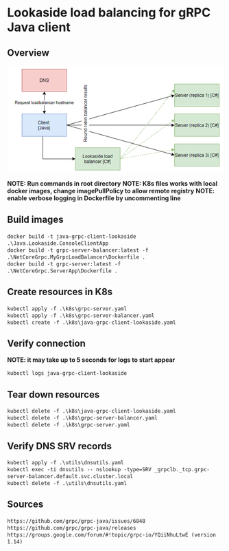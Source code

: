 # Lookaside load balancing for gRPC Java client

## Overview

![Overview](./overview.PNG)

__NOTE: Run commands in root directory__
__NOTE: K8s files works with local docker images, change imagePullPolicy to allow remote registry__
__NOTE: enable verbose logging in Dockerfile by uncommenting line__

## Build images

```
docker build -t java-grpc-client-lookaside .\Java.Lookaside.ConsoleClientApp
docker build -t grpc-server-balancer:latest -f .\NetCoreGrpc.MyGrpcLoadBalancer\Dockerfile .
docker build -t grpc-server:latest -f .\NetCoreGrpc.ServerApp\Dockerfile .
```

## Create resources in K8s
```
kubectl apply -f .\k8s\grpc-server.yaml
kubectl apply -f .\k8s\grpc-server-balancer.yaml
kubectl create -f .\k8s\java-grpc-client-lookaside.yaml
```

## Verify connection

__NOTE: it may take up to 5 seconds for logs to start appear__

```
kubectl logs java-grpc-client-lookaside
```

## Tear down resources
```
kubectl delete -f .\k8s\java-grpc-client-lookaside.yaml
kubectl delete -f .\k8s\grpc-server-balancer.yaml
kubectl delete -f .\k8s\grpc-server.yaml
```

## Verify DNS SRV records
```
kubectl apply -f .\utils\dnsutils.yaml
kubectl exec -ti dnsutils -- nslookup -type=SRV _grpclb._tcp.grpc-server-balancer.default.svc.cluster.local
kubectl delete -f .\utils\dnsutils.yaml
```

## Sources
```
https://github.com/grpc/grpc-java/issues/6848
https://github.com/grpc/grpc-java/releases
https://groups.google.com/forum/#!topic/grpc-io/YQiiNhuLtwE (version 1.14)
```